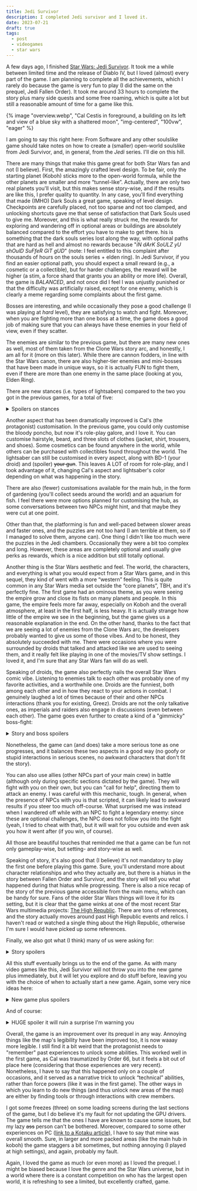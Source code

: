 ```yaml
---
title: Jedi Survivor
description: I completed Jedi survivor and I loved it.
date: 2023-07-21
draft: true
tags:
  - post
  - videogames
  - star wars
---
```


A few days ago, I finished [Star Wars: Jedi Survivor](https://wikipedia.com/wiki/Star_Wars_Jedi:_Survivor). It took me a while between limited time and the release of Diablo IV, but I loved (almost) every part of the game. I am planning to complete all the achievements, which I rarely do because the game is very fun to play (I did the same on the prequel, Jedi Fallen Order). It took me around 33 hours to complete the story plus many side quests and some free roaming, which is quite a lot but still a reasonable amount of time for a game like this.

{% image "overview.webp", "Cal Cestis in foreground, a building on its left and view of a blue sky with a shattered moon", "img-centered", "100vw", "eager" %}

<p class="notice">I am going to say this right here: From Software and any other soulslike game should take notes on how to create a (smaller) open-world soulslike from Jedi Survivor, and, in general, from the <i>Jedi</i> series. I'll die on this hill.
</p>

There are many things that make this game great for both Star Wars fan and not (I believe). First, the amazingly crafted level design. To be fair, only the starting planet (Koboh) sticks more to the open-world formula, while the other planets are smaller and more “tunnel-like”. Actually, there are only two real planets you'll visit, but this makes sense story-wise, and if the results are like this, I prefer quality to quantity. In any case, you'll find everything that made (IMHO) Dark Souls a great game, speaking of level design. Checkpoints are carefully placed, not too sparse and not too clamped, and unlocking shortcuts gave me that sense of satisfaction that Dark Souls used to give me. Moreover, and this is what really struck me, the rewards for exploring and wandering off in optional areas or buildings are absolutely balanced compared to the effort you have to make to get there. his is something that the dark souls series lost along the way, with optional paths that are hard as hell and almost no rewards because "_iN dArK SoULZ yU shOulD SuFfeR GiT gUD_" (note: I feel entitled to this complaint after thousands of hours on the souls series + elden ring). In Jedi Survivor, if you find an easier optional path, you should expect a small reward (e.g., a cosmetic or a collectible), but for harder challenges, the reward will be higher (a stim, a force shard that grants you an ability or more life). Overall, the game is <em>BALANCED</em>, and not once did I feel I was unjustly punished or that the difficulty was artificially raised, except for one enemy, which is clearly a meme regarding some complaints about the first game.

Bosses are interesting, and while occasionally they pose a good challenge (I was playing at _hard_ level), they are satisfying to watch and fight. Moreover, when you are fighting more than one boss at a time, the game does a good job of making sure that you can always have these enemies in your field of view, even if they scatter.

The enemies are similar to the previous game, but there are many new ones as well, most of them taken from the Clone Wars story arc, and honestly, I am all for it (more on this later). While there are cannon fodders, in line with the Star Wars canon, there are also higher-tier enemies and mini-bosses that have been made in unique ways, so it is actually FUN to fight them, even if there are more than one enemy in the same place (looking at you, Elden Ring).

There are new stances (i.e. types of lightsabers) compared to the two you got in the previous games, for a total of five:

<details>
<summary>Spoilers on stances</summary>

- single lightsaber (default and in previous game).
- dual-bladed lightsaber (in previous game).
- We finally got the dual lightsabers as a weapon (before it was just a combo).
- We got a pistol and sword combination! That was incredibly cool and just top-notch with the overall theme (more below).
- A kind of long sword lightsaber (reminds me of Kylo Ren's), slower but more powerful, which I personally found a bit goofy (it would have been nice to have a spear instead) .

</details>

Another aspect that has been dramatically improved is Cal's (the protagonist) customisation. In the previous game, you could only customise the bloody poncho, but now it's role-play galore, and I love it. You can customise hairstyle, beard, and three slots of clothes (jacket, shirt, trousers, and shoes). Some cosmetics can be found anywhere in the world, while others can be purchased with collectibles found throughout the world. The lightsaber can still be customised in every aspect, along with BD-1 (your droid) and (spoiler) <del>your gun</del>. This leaves A LOT of room for role-play, and I took advantage of it, changing Cal's aspect and lightsaber's color depending on what was happening in the story.

There are also (fewer) customisations available for the main hub, in the form of gardening (you'll collect seeds around the world) and an aquarium for fish. I feel there were more options planned for customising the hub, as some conversations between two NPCs might hint, and that maybe they were cut at one point.

Other than that, the platforming is fun and well-paced between slower areas and faster ones, and the puzzles are not too hard (I am terrible at them, so if I managed to solve them, anyone can). One thing I didn't like too much were the puzzles in the Jedi chambers. Occasionally they were a bit too complex and long. However, these areas are completely optional and usually give perks as rewards, which is a nice addition but still totally optional.

Another thing is the Star Wars aesthetic and feel. The world, the characters, and everything is what you would expect from a Star Wars game, and in this sequel, they kind of went with a more “western” feeling. This is quite common in any Star Wars media set outside the “core planets”, TBH, and it's perfectly fine. The first game had an ominous theme, as you were seeing the empire grow and close its fists on many planets and people. In this game, the empire feels more far away, especially on Koboh and the overall atmosphere, at least in the first half, is less heavy. It is actually strange how little of the empire we see in the beginning, but the game gives us a reasonable explanation in the end. On the other hand, thanks to the fact that we are seeing a lot of enemies from the Clone Wars arc, the developers probably wanted to give us some of those vibes. And to be honest, they absolutely succeeded with me. There were occasions where you were surrounded by droids that talked and attacked like we are used to seeing them, and it really felt like playing in one of the movies/TV show settings. I loved it, and I'm sure that any Star Wars fan will do as well.

Speaking of droids, the game also perfectly nails the overall Star Wars comic vibe. Listening to enemies talk to each other was probably one of my favorite activities, and a worthwhile one. Droids are the funniest, both among each other and in how they react to your actions in combat. I genuinely laughed a lot of times because of their and other NPCs interactions (thank you for existing, Greez). Droids are not the only talkative ones, as imperials and raiders also engage in discussions (even between each other). The game goes even further to create a kind of a "gimmicky" boss-fight:

<details>
<summary>Story and boss spoilers</summary>

During an incursion on an <abbr title="Imperial Security Bureau">ISB</abbr> base, you fight all kinds of enemies in a very tense situation, which is an important part of the story. When you are almost at the end, a boss fight starts along a corridor. You see the boss's health bar filling up, and then the boss's name appears: "Rick the Door Technician".

A figure appears, and it's a regular guy, a basic imperial infantry unit. It dies in one hit.

{% image "theguy.webp", "fight at the benining of a corridor with a regular imperial trooper disguised as a boss", "img-centered", "100vw", "eager" %}

I don't know why, but I died laughing.

</details>

Nonetheless, the game can (and does) take a more serious tone as one progresses, and it balances these two aspects in a good way (no goofy or stupid interactions in serious scenes, no awkward characters that don't fit the story).

You can also use allies (other NPCs part of your main crew) in battle (although only during specific sections dictated by the game). They will fight with you on their own, but you can "call for help", directing them to attack an enemy. I was careful with this mechanic, tough. In general, when the presence of NPCs with you is that scripted, it can likely lead to awkward results if you steer too much off-course. What surprised me was instead when I wandered off while with an NPC to fight a legendary enemy: since these are optional challenges, the NPC does not follow you into the fight (yeah, I tried to cheat with that), but it will wait for you outside and even ask you how it went after (if you win, of course).

All those are beautiful touches that reminded me that a game can be fun not only gameplay-wise, but setting- and story-wise as well.

Speaking of story, it's also good that (I believe) it's not mandatory to play the first one before playing this game. Sure, you'll understand more about character relationships and who they actually are, but there is a hiatus in the story between Fallen Order and Survivor, and the story will tell you what happened during that hiatus while progressing. There is also a nice recap of the story of the previous game accessible from the main menu, which can be handy for sure. Fans of the older Star Wars things will love it for its setting, but it is clear that the game winks at one of the most recent Star Wars multimedia projects: [The High Republic](https://starwars.fandom.com/wiki/Star_Wars:_The_High_Republic). There are tons of references, and the story actually moves around past High Republic events and relics. I haven't read or watched a single thing about the High Republic, otherwise I'm sure I would have picked up some references.

Finally, we also got what (I think) many of us were asking for:

<details>
<summary>Story spoilers</summary>

<u>WE CAN FREAKING USE THE DARK SIDE</u>. 

Granted, Cal is still a good guy, but I am surprised at how much they let us dip into the dark side of the force. And it's part of the story, not optional. I thought it was also just a one-time thing, but it actually becomes part of your core skill set, bringing also changes to the background of your skill page. It's awesome, well-crafted, and again, the characters react to you using it (both enemies and friends). Thank you, Respawn.

</details>

All this stuff eventually brings us to the end of the game. As with many video games like this, Jedi Survivor will not throw you into the new game plus immediately, but it will let you explore and do stuff before, leaving you with the choice of when to actually start a new game. Again, some very nice ideas here:

<details>
<summary>New game plus spoilers</summary>

- First, when you finish the game, a screen will pop up telling you that you can still play the regular game and then decide to jump into new game plus. This is a nice idea, and I, personally, prefer it over the black screen with a single choice, "Start new game? Y/N".
- The second screen tells you that you'll carry over everything and that there will be new skills and lightsaber colors (and from the screen, you might guess what they mean).
- New perks will be present in NG+. They are totally optional, and each gives a fun way to spin up the game in case one gets bored: more damage, randomization, and higher difficulty. Since perks are replaceable at each checkpoint, it is a really convenient way of tweaking the game, and I like it a lot.

{% image "ngplus.webp", "new game plus screen with mention of new lightsaber colors. Cal with a red lightsaber on the right", "img-centered", "100vw", "eager" %}

{% image "ngplus2.webp", "New game plus screen with mention of new perks. Cal fighting a beast on the right", "img-centered", "100vw", "eager" %}

</details>

And of course:
<details>
<summary>HUGE spoiler it will ruin a surprise I'm warning you</summary>

Vader makes his own appearance in his totally cool and badass way.

{% image "surprise.webp", "Darth Vader with his armor partially on fire. Burner digital records in the background, flames on the left", "img-centered", "100vw", "eager" %}

</details>

Overall, the game is an improvement over its prequel in any way. Annoying things like the map's legibility have been improved too, it is now waaay more legible. I still find it a bit weird that the protagonist needs to "remember" past experiences to unlock some abilities. This worked well in the first game, as Cal was traumatized by Order 66, but it feels a bit out of place here (considering that those experiences are very recent). Nonetheless, I have to say that this happened only on a couple of occasions, and it served as a narrative trick to unlock “technical” abilities, rather than force powers (like it was in the first game). The other ways in which you learn to do new things (and thus unlock new areas of the map) are either by finding tools or through interactions with crew members.

I got some freezes (three) on some loading screens during the last sections of the game, but I do believe it's my fault for not updating the GPU drivers. The game tells me that the ones I have are known to cause some issues, but my lazy ~~ass~~ person can't be bothered. Moreover, compared to some other experiences on PC ([link to a Kotaku article](https://kotaku.com/star-wars-jedi-survivor-pc-performance-fps-reviews-1850382672)), I have to say that mine was overall smooth. Sure, in larger and more packed areas (like the main hub in koboh) the game staggers a bit sometimes, but nothing annoying (I played at high settings), and again, probably my fault.

Again, I loved the game as much (or even more) as I loved the prequel. I might be biased because I love the genre and the Star Wars universe, but in a world where there is a constant competition on who has the largest open world, it is refreshing to see a limited, but excellently crafted, game.